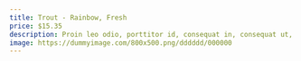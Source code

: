 ```yaml
---
title: Trout - Rainbow, Fresh
price: $15.35
description: Proin leo odio, porttitor id, consequat in, consequat ut, nulla. Sed accumsan felis. Ut at dolor quis odio consequat varius.
image: https://dummyimage.com/800x500.png/dddddd/000000
---
```


